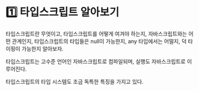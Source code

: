 # 1️⃣ 타입스크립트 알아보기

타입스크립트란 무엇이고, 타입스크립트를 어떻게 여겨야 하는지, 자바스크립트와는 어떤 관계인지, 타입스크립트의 타입들은 null이 가능한지, any 타입에서는 어떨지, 덕 타이핑이 가능한지 알아보자.

타입스크립트는 고수준 언어인 자바스크립트로 컴파일되며, 실행도 자바스크립트로 이루어진다.&#x20;

타입스크립트의 타입 시스템도 조금 독특한 특징을 가지고 있다.

